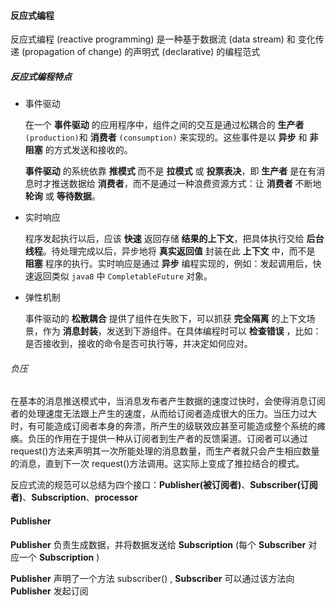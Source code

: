 #### 反应式编程

反应式编程 (reactive programming) 是一种基于数据流 (data stream) 和 变化传递 (propagation of change) 的声明式 (declarative) 的编程范式

##### 反应式编程特点

*   事件驱动

    在一个 **事件驱动** 的应用程序中，组件之间的交互是通过松耦合的 **生产者** `(production)`和 **消费者** `(consumption)` 来实现的。这些事件是以 **异步** 和 **非阻塞** 的方式发送和接收的。

    **事件驱动** 的系统依靠 **推模式** 而不是 **拉模式** 或 **投票表决**，即 **生产者** 是在有消息时才推送数据给 **消费者**，而不是通过一种浪费资源方式：让 **消费者** 不断地 **轮询** 或 **等待数据**。

*   实时响应

    程序发起执行以后，应该 **快速** 返回存储 **结果的上下文**，把具体执行交给 **后台线程**。待处理完成以后，异步地将 **真实返回值** 封装在此 **上下文** 中，而不是 **阻塞** 程序的执行。实时响应是通过 **异步** 编程实现的，例如：发起调用后，快速返回类似 `java8` 中 `CompletableFuture` 对象。

*   弹性机制

    事件驱动的 **松散耦合** 提供了组件在失败下，可以抓获 **完全隔离** 的上下文场景，作为 **消息封装**，发送到下游组件。在具体编程时可以 **检查错误** ，比如：是否接收到，接收的命令是否可执行等，并决定如何应对。

###### 负压

​		在基本的消息推送模式中，当消息发布者产生数据的速度过快时，会使得消息订阅者的处理速度无法跟上产生的速度，从而给订阅者造成很大的压力。当压力过大时，有可能造成订阅者本身的奔溃，所产生的级联效应甚至可能造成整个系统的瘫痪。负压的作用在于提供一种从订阅者到生产者的反馈渠道。订阅者可以通过 request()方法来声明其一次所能处理的消息数量，而生产者就只会产生相应数量的消息，直到下一次 request()方法调用。这实际上变成了推拉结合的模式。

反应式流的规范可以总结为四个接口：**Publisher(被订阅者)**、**Subscriber(订阅者)**、**Subscription**、**processor**

#### Publisher

**Publisher** 负责生成数据，并将数据发送给 **Subscription** (每个 **Subscriber** 对应一个 **Subscription** )

**Publisher** 声明了一个方法 subscriber() , **Subscriber** 可以通过该方法向 **Publisher** 发起订阅

